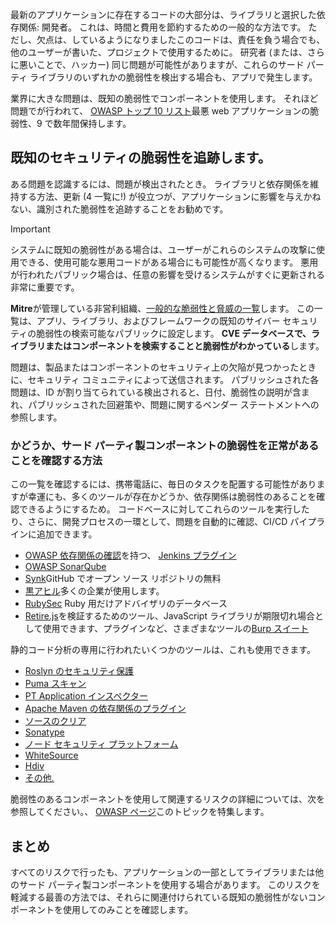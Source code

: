 最新のアプリケーションに存在するコードの大部分は、ライブラリと選択した依存関係: 開発者。 これは、時間と費用を節約するための一般的な方法です。 ただし、欠点は、しているようになりましたこのコードは、責任を負う場合でも、他のユーザーが書いた、プロジェクトで使用するために。 研究者 (または、さらに悪いことで、ハッカー) 同じ問題が可能性がありますが、これらのサード パーティ ライブラリのいずれかの脆弱性を検出する場合も、アプリで発生します。

業界に大きな問題は、既知の脆弱性でコンポーネントを使用します。 それほど問題でが行われて、 [OWASP トップ 10 リスト](https://www.owasp.org/index.php/Category:OWASP_Top_Ten_Project)最悪 web アプリケーションの脆弱性、9 で数年間保持します。

## <a name="track-known-security-vulnerabilities"></a>既知のセキュリティの脆弱性を追跡します。

ある問題を認識するには、問題が検出されたとき。 ライブラリと依存関係を維持する方法、更新 (4 一覧に!) が役立つが、アプリケーションに影響を与えかねない、識別された脆弱性を追跡することをお勧めです。

> [!IMPORTANT]
> システムに既知の脆弱性がある場合は、ユーザーがこれらのシステムの攻撃に使用できる、使用可能な悪用コードがある場合にも可能性が高くなります。 悪用が行われたパブリック場合は、任意の影響を受けるシステムがすぐに更新される非常に重要です。

**Mitre**が管理している非営利組織、[一般的な脆弱性と脅威の一覧](https://cve.mitre.org)します。 この一覧は、アプリ、ライブラリ、およびフレームワークの既知のサイバー セキュリティの脆弱性の検索可能なパブリックに設定します。 **CVE データベースで、ライブラリまたはコンポーネントを検索することと脆弱性がわかっている**します。

問題は、製品またはコンポーネントのセキュリティ上の欠陥が見つかったときに、セキュリティ コミュニティによって送信されます。 パブリッシュされた各問題は、ID が割り当てられている検出されると、日付、脆弱性の説明が含まれ、パブリッシュされた回避策や、問題に関するベンダー ステートメントへの参照します。

### <a name="how-to-verify-if-you-have-known-vulnerabilities-in-your-3rd-party-components"></a>かどうか、サード パーティ製コンポーネントの脆弱性を正常があることを確認する方法

この一覧を確認するには、携帯電話に、毎日のタスクを配置する可能性がありますが幸運にも、多くのツールが存在かどうか、依存関係は脆弱性のあることを確認できるようにするため。 コードベースに対してこれらのツールを実行したり、さらに、開発プロセスの一環として、問題を自動的に確認、CI/CD パイプラインに追加できます。

- [OWASP 依存関係の確認](https://www.owasp.org/index.php/OWASP_Dependency_Check)を持つ、 [Jenkins プラグイン](https://wiki.jenkins.io/display/JENKINS/OWASP+Dependency-Check+Plugin)
- [OWASP SonarQube](https://www.owasp.org/index.php/OWASP_SonarQube_Project)
- [Synk](https://snyk.io)GitHub でオープン ソース リポジトリの無料
- [黒アヒル](https://www.blackducksoftware.com)多くの企業が使用します。
- [RubySec](https://rubysec.com) Ruby 用だけアドバイザリのデータベース
- [Retire.js](https://github.com/retirejs/retire.js/)を検証するためのツール、JavaScript ライブラリが期限切れ場合として使用できます、プラグインなど、さまざまなツールの[Burp スイート](https://www.portswigger.net)

静的コード分析の専用に行われたいくつかのツールは、これも使用できます。

- [Roslyn のセキュリティ保護](https://dotnet-security-guard.github.io)
- [Puma スキャン](https://pumascan.com)
- [PT Application インスペクター](https://www.ptsecurity.com/ww-en/products/ai/)
- [Apache Maven の依存関係のプラグイン](http://maven.apache.org/plugins/maven-dependency-plugin/)
- [ソースのクリア](https://www.sourceclear.com)
- [Sonatype](https://ossindex.sonatype.org)
- [ノード セキュリティ プラットフォーム](https://nodesecurity.io)
- [WhiteSource](https://www.whitesourcesoftware.com/what-is-whitesource/)
- [Hdiv](https://hdivsecurity.com)
- [その他.](https://www.owasp.org/index.php/Source_Code_Analysis_Tools)

脆弱性のあるコンポーネントを使用して関連するリスクの詳細については、次を参照してください。、 [OWASP ページ](https://www.owasp.org/index.php/Top_10-2017_A9-Using_Components_with_Known_Vulnerabilities)このトピックを特集します。

## <a name="summary"></a>まとめ

すべてのリスクで行ったも、アプリケーションの一部としてライブラリまたは他のサード パーティ製コンポーネントを使用する場合があります。 このリスクを軽減する最善の方法では、それらに関連付けられている既知の脆弱性がないコンポーネントを使用してのみことを確認します。
